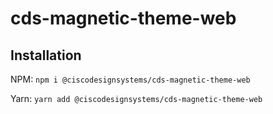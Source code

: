# cds-magnetic-theme-web

## Installation

NPM: `npm i @ciscodesignsystems/cds-magnetic-theme-web`

Yarn: `yarn add @ciscodesignsystems/cds-magnetic-theme-web`
